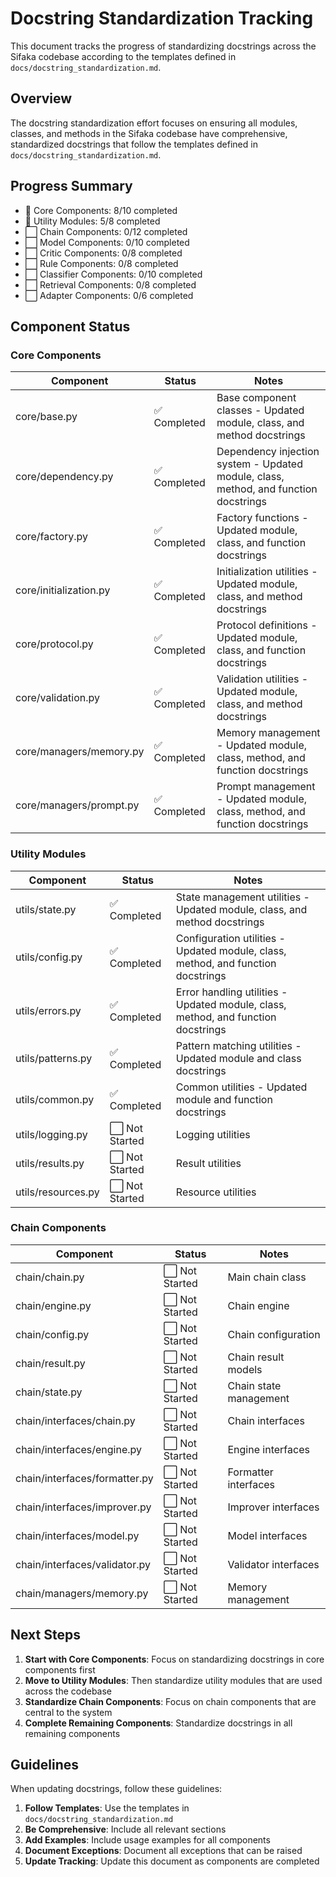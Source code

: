 # Docstring Standardization Tracking

This document tracks the progress of standardizing docstrings across the Sifaka codebase according to the templates defined in `docs/docstring_standardization.md`.

## Overview

The docstring standardization effort focuses on ensuring all modules, classes, and methods in the Sifaka codebase have comprehensive, standardized docstrings that follow the templates defined in `docs/docstring_standardization.md`.

## Progress Summary

- 🔄 Core Components: 8/10 completed
- 🔄 Utility Modules: 5/8 completed
- ⬜ Chain Components: 0/12 completed
- ⬜ Model Components: 0/10 completed
- ⬜ Critic Components: 0/8 completed
- ⬜ Rule Components: 0/8 completed
- ⬜ Classifier Components: 0/10 completed
- ⬜ Retrieval Components: 0/8 completed
- ⬜ Adapter Components: 0/6 completed

## Component Status

### Core Components

| Component | Status | Notes |
|-----------|--------|-------|
| core/base.py | ✅ Completed | Base component classes - Updated module, class, and method docstrings |
| core/dependency.py | ✅ Completed | Dependency injection system - Updated module, class, method, and function docstrings |
| core/factory.py | ✅ Completed | Factory functions - Updated module, class, and function docstrings |
| core/initialization.py | ✅ Completed | Initialization utilities - Updated module, class, and method docstrings |
| core/protocol.py | ✅ Completed | Protocol definitions - Updated module, class, and function docstrings |
| core/validation.py | ✅ Completed | Validation utilities - Updated module, class, and method docstrings |
| core/managers/memory.py | ✅ Completed | Memory management - Updated module, class, method, and function docstrings |
| core/managers/prompt.py | ✅ Completed | Prompt management - Updated module, class, method, and function docstrings |

### Utility Modules

| Component | Status | Notes |
|-----------|--------|-------|
| utils/state.py | ✅ Completed | State management utilities - Updated module, class, and method docstrings |
| utils/config.py | ✅ Completed | Configuration utilities - Updated module, class, method, and function docstrings |
| utils/errors.py | ✅ Completed | Error handling utilities - Updated module, class, method, and function docstrings |
| utils/patterns.py | ✅ Completed | Pattern matching utilities - Updated module and class docstrings |
| utils/common.py | ✅ Completed | Common utilities - Updated module and function docstrings |
| utils/logging.py | ⬜ Not Started | Logging utilities |
| utils/results.py | ⬜ Not Started | Result utilities |
| utils/resources.py | ⬜ Not Started | Resource utilities |

### Chain Components

| Component | Status | Notes |
|-----------|--------|-------|
| chain/chain.py | ⬜ Not Started | Main chain class |
| chain/engine.py | ⬜ Not Started | Chain engine |
| chain/config.py | ⬜ Not Started | Chain configuration |
| chain/result.py | ⬜ Not Started | Chain result models |
| chain/state.py | ⬜ Not Started | Chain state management |
| chain/interfaces/chain.py | ⬜ Not Started | Chain interfaces |
| chain/interfaces/engine.py | ⬜ Not Started | Engine interfaces |
| chain/interfaces/formatter.py | ⬜ Not Started | Formatter interfaces |
| chain/interfaces/improver.py | ⬜ Not Started | Improver interfaces |
| chain/interfaces/model.py | ⬜ Not Started | Model interfaces |
| chain/interfaces/validator.py | ⬜ Not Started | Validator interfaces |
| chain/managers/memory.py | ⬜ Not Started | Memory management |

## Next Steps

1. **Start with Core Components**: Focus on standardizing docstrings in core components first
2. **Move to Utility Modules**: Then standardize utility modules that are used across the codebase
3. **Standardize Chain Components**: Focus on chain components that are central to the system
4. **Complete Remaining Components**: Standardize docstrings in all remaining components

## Guidelines

When updating docstrings, follow these guidelines:

1. **Follow Templates**: Use the templates in `docs/docstring_standardization.md`
2. **Be Comprehensive**: Include all relevant sections
3. **Add Examples**: Include usage examples for all components
4. **Document Exceptions**: Document all exceptions that can be raised
5. **Update Tracking**: Update this document as components are completed
